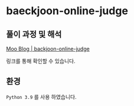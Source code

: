 # baeckjoon-online-judge

## 풀이 과정 및 해석
[Moo Blog | backjoon-online-judge](https://aa53420.notion.site/b5f3c519000942679b391a2ce92d0baa)

링크를 통해 확인할 수 있습니다.

## 환경
`Python 3.9` 를 사용 하였습니다.

